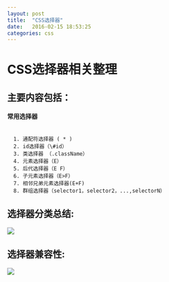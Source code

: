 ```yaml
---
layout: post
title:  "CSS选择器"
date:   2016-02-15 18:53:25
categories: css
---
```


# CSS选择器相关整理

## 主要内容包括：

#### 常用选择器

```

  1. 通配符选择器 ( * )
  2. id选择器（\#id）
  3. 类选择器 （.className）
  4. 元素选择器（E）
  5. 后代选择器（E F）
  6. 子元素选择器（E>F）
  7. 相邻兄弟元素选择器(E+F)
  8. 群组选择器（selector1，selector2，...,selectorN）

  ```


## 选择器分类总结:
![](https://leohxj.gitbooks.io/front-end-database/content/html-and-css-basic/assets/css-selector.jpg)


## 选择器兼容性:
![](https://leohxj.gitbooks.io/front-end-database/content/html-and-css-basic/assets/css%E9%80%89%E6%8B%A9%E5%99%A8%E5%85%BC%E5%AE%B9%E6%80%A7.jpg)

